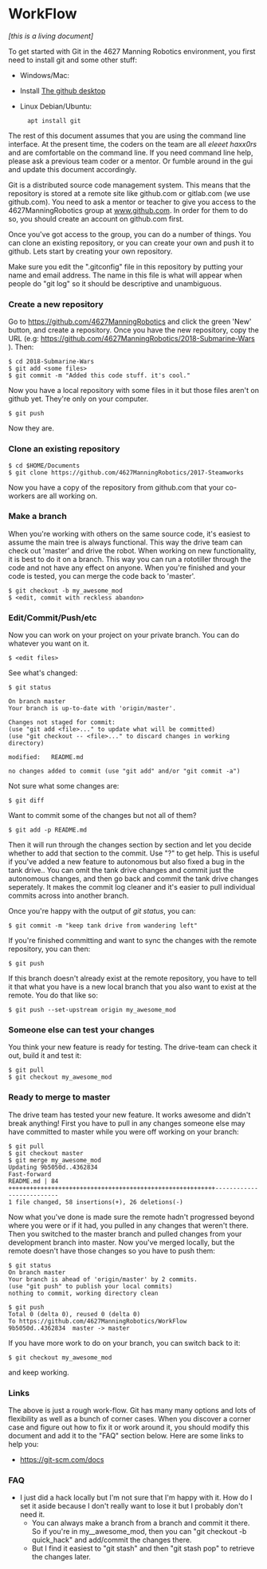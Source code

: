 # WorkFlow

*[this is a living document]*

To get started with Git in the 4627 Manning Robotics environment, you first need to install git and some other stuff:

* Windows/Mac:
 * Install [The github desktop](https://help.github.com/desktop/guides/getting-started-with-github-desktop/installing-github-desktop/)
      
* Linux Debian/Ubuntu:
        
        apt install git


The rest of this document assumes that you are using the command line interface.  At the present time, the coders on the team are all *eleeet haxx0rs* and are comfortable on the command line.  If you need command line help, please ask a previous team coder or a mentor.  Or fumble around in the gui and update this document accordingly.

Git is a distributed source code management system. This means that the repository is stored at a remote site like github.com or gitlab.com  (we use github.com).  You need to ask a mentor or teacher to give you access to the 4627ManningRobotics group at www.github.com.  In order for them to do so, you should create an account on github.com first.

Once you've got access to the group, you can do a number of things.  You can clone an existing repository, or you can create your own and push it to github.  Lets start by creating your own repository.

Make sure you edit the ".gitconfig" file in this repository by putting your name and email address.  The name in this file is what will appear when people do "git log" so it should be descriptive and unambiguous.

### Create a new repository

Go to <https://github.com/4627ManningRobotics> and click the green  'New' button, and create a repository.  Once you have the new repository, copy the URL (e.g: <https://github.com/4627ManningRobotics/2018-Submarine-Wars> ). Then:

	$ cd 2018-Submarine-Wars
	$ git add <some files>
	$ git commit -m "Added this code stuff. it's cool."
	
Now you have a local repository with some files in it but those files aren't on github yet.  They're only on your computer.

	$ git push 
	
Now they are.

### Clone an existing repository

	$ cd $HOME/Documents
	$ git clone https://github.com/4627ManningRobotics/2017-Steamworks
	
Now you have a copy of the repository from github.com that your co-workers are all working on.

### Make a branch

When you're working with others on the same source code, it's easiest to assume the main tree is always functional.  This way the drive team can check out 'master' and drive the robot.  When working on new functionality, it is best to do it on a branch. This way you can run a rototiller through the code and not have any effect on anyone.  When you're finished and your code is tested, you can merge the code back to 'master'.

	$ git checkout -b my_awesome_mod
	$ <edit, commit with reckless abandon>
	
### Edit/Commit/Push/etc

Now you can work on your project on your private branch.  You can do whatever you want on it.  

	$ <edit files>
	
See what's changed:

	$ git status
	
	On branch master
	Your branch is up-to-date with 'origin/master'.
	
	Changes not staged for commit:
	(use "git add <file>..." to update what will be committed)
	(use "git checkout -- <file>..." to discard changes in working directory)

	modified:   README.md
	
	no changes added to commit (use "git add" and/or "git commit -a")
	
Not sure what some changes are:

	$ git diff
	
Want to commit some of the changes but not all of them?

	$ git add -p README.md
	
Then it will run through the changes section by section and let you decide whether to add that section to the commit. Use "?" to get help.   This is useful if you've added a new feature to autonomous but also fixed a bug in the tank drive.. You can omit the tank drive changes and commit just the autonomous changes, and then go back and commit the tank drive changes seperately.  It makes the commit log cleaner and it's easier to pull individual commits across into another branch.

Once you're happy with the output of *git status*, you can:

	$ git commit -m "keep tank drive from wandering left"

If you're finished committing and want to sync the changes with the remote repository, you can then:

	$ git push
	
If this branch doesn't already exist at the remote repository, you have to tell it that what you have is a new local branch that you also want to exist at the remote.  You do that like so:

	$ git push --set-upstream origin my_awesome_mod
	
### Someone else can test your changes

You think your new feature is ready for testing.  The drive-team can check it out, build it and test it:

	$ git pull
	$ git checkout my_awesome_mod
	
### Ready to merge to master

The drive team has tested your new feature.  It works awesome and didn't break anything!  First you have to pull in any changes someone else may have committed to master while you were off working on your branch:

	$ git pull
	$ git checkout master
	$ git merge my_awesome_mod
	Updating 9b5050d..4362834
	Fast-forward
	README.md | 84 ++++++++++++++++++++++++++++++++++++++++++++++++++++++++++--------------------------
	1 file changed, 58 insertions(+), 26 deletions(-)
	
Now what you've done is made sure the remote hadn't progressed beyond where you were or if it had, you pulled in any changes that weren't there.  Then you switched to the master branch and pulled changes from your development branch into master.  Now you've merged locally, but the remote doesn't have those changes so you have to push them:

	$ git status
	On branch master
	Your branch is ahead of 'origin/master' by 2 commits.
	(use "git push" to publish your local commits)
	nothing to commit, working directory clean
	
	$ git push
	Total 0 (delta 0), reused 0 (delta 0)
	To https://github.com/4627ManningRobotics/WorkFlow
	9b5050d..4362834  master -> master

If you have more work to do on your branch, you can switch back to it:

	$ git checkout my_awesome_mod
	
and keep working.

### Links

The above is just a rough work-flow.  Git has many many options and lots of flexibility as well as a bunch of corner cases.  When you discover a corner case and figure out how to fix it or work around it, you should modify this document and add it to the "FAQ" section below.  Here are some links to help you:

* <https://git-scm.com/docs>

### FAQ

* I just did a hack locally but I'm not sure that I'm happy with it.  How do I set it aside because I don't really want to lose it but I probably don't need it.
	* You can always make a branch from a branch and commit it there.  So if you're in my__awesome_mod, then you can "git checkout -b quick_hack" and add/commit the changes there. 
	* But I find it easiest to "git stash" and then "git stash pop" to retrieve the changes later.


